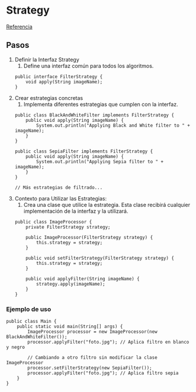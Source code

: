 # Strategy
[Referencia](https://www.youtube.com/watch?v=GyT2IWgUILU)
## Pasos
1. Definir la Interfaz Strategy
    1. Define una interfaz común para todos los algoritmos.
    ```
    public interface FilterStrategy {
        void apply(String imageName);
    }
    ```
2. Crear estrategias concretas
    1. Implementa diferentes estrategias que cumplen con la interfaz.
    ```
    public class BlackAndWhiteFilter implements FilterStrategy {
        public void apply(String imageName) {
            System.out.println("Applying Black and White filter to " + imageName);
        }
    }

    public class SepiaFilter implements FilterStrategy {
        public void apply(String imageName) {
            System.out.println("Applying Sepia filter to " + imageName);
        }
    }

    // Más estrategias de filtrado...
    ```
3. Contexto para Utilizar las Estrategias:
    1. Crea una clase que utilice la estrategia. Esta clase recibirá cualquier implementación de la interfaz y la utilizará.
    ```
    public class ImageProcessor {
        private FilterStrategy strategy;

        public ImageProcessor(FilterStrategy strategy) {
            this.strategy = strategy;
        }

        public void setFilterStrategy(FilterStrategy strategy) {
            this.strategy = strategy;
        }

        public void applyFilter(String imageName) {
            strategy.apply(imageName);
        }
    }
    ```
### Ejemplo de uso
```
public class Main {
    public static void main(String[] args) {
        ImageProcessor processor = new ImageProcessor(new BlackAndWhiteFilter());
        processor.applyFilter("foto.jpg"); // Aplica filtro en blanco y negro

        // Cambiando a otro filtro sin modificar la clase ImageProcessor
        processor.setFilterStrategy(new SepiaFilter());
        processor.applyFilter("foto.jpg"); // Aplica filtro sepia
    }
}
```